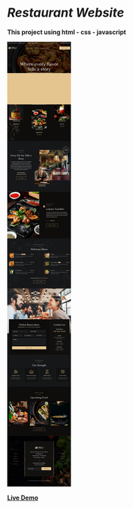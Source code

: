 # *Restaurant Website*

**This project using html - css - javascript**

![alt text](images/demo.jpeg)

**[Live Demo](https://ma-eltawel.github.io/restaurant-site2)**

